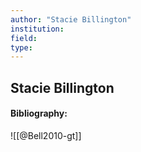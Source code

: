 ```yaml
---
author: "Stacie Billington"
institution:
field:
type:
---
```


## Stacie Billington
#### Bibliography:

![[@Bell2010-gt]]
